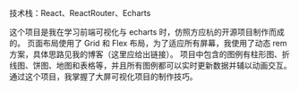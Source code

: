 技术栈：React、ReactRouter、Echarts

这个项目是我在学习前端可视化与 echarts 时，仿照方应杭的开源项目制作而成的。
页面布局使用了 Grid 和 Flex 布局，为了适应所有屏幕，我使用了动态 rem 方案，具体思路见我的博客（这里应给出链接）。
项目中包含的图例有柱形图、折线图、饼图、地图和表格等，并且所有图例都可以实时更新数据并辅以动画交互。
通过这个项目，我掌握了大屏可视化项目的制作技巧。

